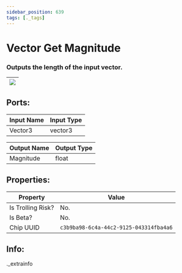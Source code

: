 ```yaml
---
sidebar_position: 639
tags: [._tags]
---
```


# Vector Get Magnitude


### Outputs the length of the input vector.

| ![](https://images-ext-2.discordapp.net/external/MPmIaQzlEPmgGWlgi-WxBBXt0Bjv_zWPkg1y1f_sy3s/https/www.recroomcircuits.com/image/circuit/absolute-value?width=206&height=108) |
|-----|

## Ports:

| Input Name | Input Type |
|-----------|-----------|
| Vector3 | vector3 |

| Output Name | Output Type |
|-----------|-----------|
| Magnitude | float |

## Properties:

| Property  | Value |
|-------------------|-----------|
| Is Trolling Risk? | No. |
| Is Beta? | No. |
| Chip UUID | `c3b9ba98-6c4a-44c2-9125-043314fba4a6` |

## Info:
._extrainfo